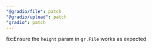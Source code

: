 ```yaml
---
"@gradio/file": patch
"@gradio/upload": patch
"gradio": patch
---
```


fix:Ensure the `height` param in `gr.File` works as expected 
